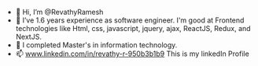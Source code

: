 - 👋 Hi, I’m @RevathyRamesh
- 👀 I’ve 1.6 years experience as software engineer. I'm good at Frontend technologies like Html, css, javascript, jquery, ajax, ReactJS, Redux, and NextJS.
- 🌱 I completed Master's in information technology.
- 📫 www.linkedin.com/in/revathy-r-950b3b1b9 This is my linkedIn Profile

<!---
RevathyRamesh/RevathyRamesh is a ✨ special ✨ repository because its `README.md` (this file) appears on your GitHub profile.
You can click the Preview link to take a look at your changes.
--->

